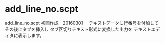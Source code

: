 # add_line_no.scpt
add_line_no.scpt 初回作成　20160303　 テキストデータに行番号を付加してその後にタブを挿入し タブ区切りテキスト形式に変換した出力を テキストエディタに表示します。
